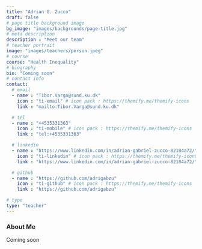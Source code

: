 ```yaml
---
title: "Adrian G. Zucco"
draft: false
# page title background image
bg_image: "images/backgrounds/page-title.jpg"
# meta description
description : "Meet our team"
# teacher portrait
image: "images/teachers/person.jpeg"
# course
course: "Health Inequality"
# biography
bio: "Coming soon"
# contact info
contact:
  # email
  - name : "Tibor.Varga@sund.ku.dk"
    icon : "ti-email" # icon pack : https://themify.me/themify-icons
    link : "mailto:Tibor.Varga@sund.ku.dk"

  # tel
  - name : "+4535331363"
    icon : "ti-mobile" # icon pack : https://themify.me/themify-icons
    link : "tel:+4535331363"

  # linkedin
  - name : "https://www.linkedin.com/in/adrian-gabriel-zucco-82184a72/"
    icon : "ti-linkedin" # icon pack : https://themify.me/themify-icons
    link : "https://www.linkedin.com/in/adrian-gabriel-zucco-82184a72/"

  # github
  - name : "https://github.com/adrigabzu"
    icon : "ti-github" # icon pack : https://themify.me/themify-icons
    link : "https://github.com/adrigabzu"

# type
type: "teacher"
---
```


### About Me

Coming soon